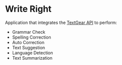 # Write Right
Application that integrates the [TextGear API](https://textgears.com/) to perform:

- Grammar Check  
- Spelling Correction  
- Auto Correction  
- Text Suggestion  
- Language Detection  
- Text Summarization  
